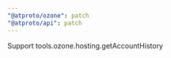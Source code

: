 ```yaml
---
"@atproto/ozone": patch
"@atproto/api": patch
---
```


Support tools.ozone.hosting.getAccountHistory
